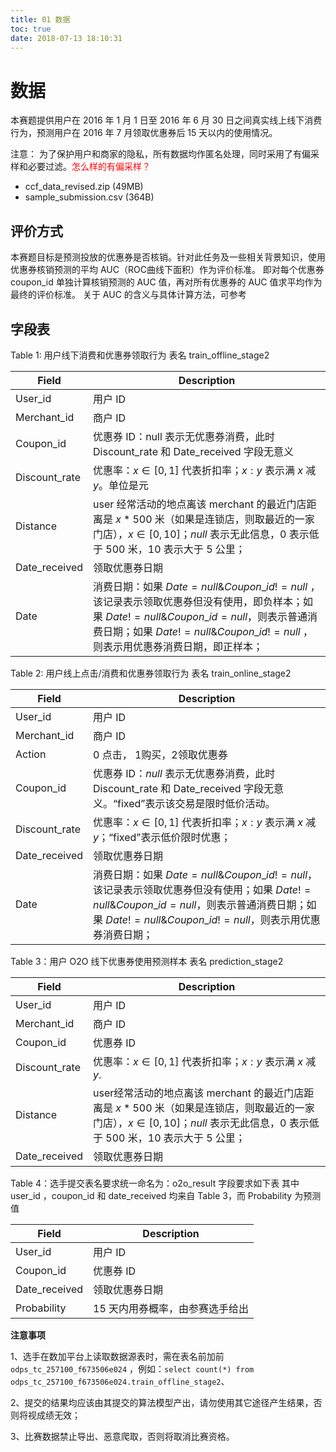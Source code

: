 ```yaml
---
title: 01 数据
toc: true
date: 2018-07-13 18:10:31
---
```

# 数据

​本赛题提供用户在 2016 年 1 月 1 日至 2016 年 6 月 30 日之间真实线上线下消费行为，预测用户在 2016 年 7 月领取优惠券后 15 天以内的使用情况。

注意： 为了保护用户和商家的隐私，所有数据均作匿名处理，同时采用了有偏采样和必要过滤。<span style="color:red;">怎么样的有偏采样？</span>

- ccf_data_revised.zip (49MB)
- sample_submission.csv (364B)

## 评价方式

​本赛题目标是预测投放的优惠券是否核销。针对此任务及一些相关背景知识，使用优惠券核销预测的平均 AUC（ROC曲线下面积）作为评价标准。 即对每个优惠券 coupon_id 单独计算核销预测的 AUC 值，再对所有优惠券的 AUC 值求平均作为最终的评价标准。 关于 AUC 的含义与具体计算方法，可参考


## **字段表**

Table 1: 用户线下消费和优惠券领取行为 表名 train_offline_stage2

| **Field**     | **Description**                                              |
| ------------- | ------------------------------------------------------------ |
| User_id       | 用户 ID                                                       |
| Merchant_id   | 商户 ID                                                       |
| Coupon_id     | 优惠券 ID：null 表示无优惠券消费，此时 Discount_rate 和 Date_received 字段无意义 |
| Discount_rate | 优惠率：$x \in [0,1]$ 代表折扣率；$x:y$ 表示满 $x$ 减 $y$。单位是元       |
| Distance      | user 经常活动的地点离该 merchant 的最近门店距离是 $x*500$ 米（如果是连锁店，则取最近的一家门店），$x\in[0,10]$；$null$ 表示无此信息，$0$ 表示低于 $500$ 米，$10$ 表示大于 $5$ 公里； |
| Date_received | 领取优惠券日期                                               |
| Date          | 消费日期：如果 $Date=null \& Coupon\_id!=null$ ，该记录表示领取优惠券但没有使用，即负样本；如果 $Date!=null  \&  Coupon\_id = null$，则表示普通消费日期；如果 $Date!=null  \&  Coupon\_id != null$ ，则表示用优惠券消费日期，即正样本； |





Table 2: 用户线上点击/消费和优惠券领取行为 表名 train_online_stage2

| **Field**     | **Description**                                              |
| ------------- | ------------------------------------------------------------ |
| User_id       | 用户 ID                                                       |
| Merchant_id   | 商户 ID                                                       |
| Action        | 0 点击， 1购买，2领取优惠券                                  |
| Coupon_id     | 优惠券 ID：$null$ 表示无优惠券消费，此时 Discount_rate 和 Date_received 字段无意义。“fixed”表示该交易是限时低价活动。 |
| Discount_rate | 优惠率：$x \in [0,1]$ 代表折扣率；$x:y$ 表示满 $x$ 减 $y$；“fixed”表示低价限时优惠； |
| Date_received | 领取优惠券日期                                               |
| Date          | 消费日期：如果 $Date=null \& Coupon\_id != null$，该记录表示领取优惠券但没有使用；如果 $Date!=null \& Coupon\_id = null$，则表示普通消费日期；如果 $Date!=null \& Coupon\_id != null$，则表示用优惠券消费日期； |



Table 3：用户 O2O 线下优惠券使用预测样本 表名 prediction_stage2

| **Field**     | **Description**                                              |
| ------------- | ------------------------------------------------------------ |
| User_id       | 用户 ID                                                       |
| Merchant_id   | 商户 ID                                                       |
| Coupon_id     | 优惠券 ID                                                     |
| Discount_rate | 优惠率：$x \in [0,1]$ 代表折扣率；$x:y$ 表示满 $x$ 减 $y$.                |
| Distance      | user经常活动的地点离该 merchant 的最近门店距离是 $x*500$ 米（如果是连锁店，则取最近的一家门店），$x\in[0,10]$；$null$ 表示无此信息，$0$ 表示低于 $500$ 米，$10$ 表示大于 $5$ 公里； |
| Date_received | 领取优惠券日期                                               |



Table 4：选手提交表名要求统一命名为：o2o_result 字段要求如下表
其中 user_id ，coupon_id 和 date_received 均来自 Table 3，而 Probability 为预测值



| **Field**     | **Description**                |
| ------------- | ------------------------------ |
| User_id       | 用户 ID                         |
| Coupon_id     | 优惠券 ID                       |
| Date_received | 领取优惠券日期                 |
| Probability   | 15 天内用券概率，由参赛选手给出 |

**注意事项**

1、选手在数加平台上读取数据源表时，需在表名前加前 `odps_tc_257100_f673506e024` ，例如：`select count(*) from odps_tc_257100_f673506e024.train_offline_stage2`、

2、提交的结果均应该由其提交的算法模型产出，请勿使用其它途径产生结果，否则将视成绩无效；

3、比赛数据禁止导出、恶意爬取，否则将取消比赛资格。
